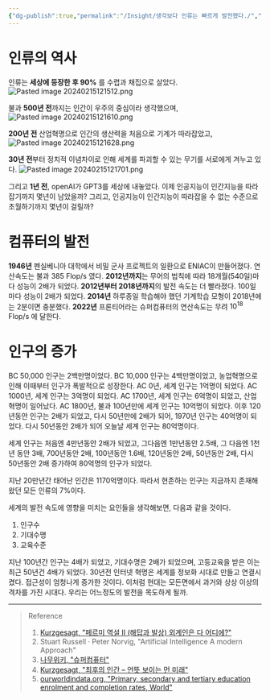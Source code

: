 ```yaml
---
{"dg-publish":true,"permalink":"/Insight/생각보다 인류는 빠르게 발전했다./","created":"2024-11-15T15:47:26.000+09:00","updated":"2025-01-14T15:33:48.000+09:00"}
---
```



# 인류의 역사

인류는 **세상에 등장한 후 90%** 를 수렵과 채집으로 살았다.
![Pasted image 20240215121512.png](/img/user/z-Attached%20Files/Pasted%20image%2020240215121512.png)


불과 **500년 전**까지는 인간이 우주의 중심이라 생각했으며,
![Pasted image 20240215121610.png](/img/user/z-Attached%20Files/Pasted%20image%2020240215121610.png)


**200년 전** 산업혁명으로 인간의 생산력을 처음으로 기계가 따라잡았고,
![Pasted image 20240215121628.png](/img/user/z-Attached%20Files/Pasted%20image%2020240215121628.png)


**30년 전**부터 정치적 이념차이로 인해 세계를 파괴할 수 있는 무기를 서로에게 겨누고 있다.
![Pasted image 20240215121701.png](/img/user/z-Attached%20Files/Pasted%20image%2020240215121701.png)


그리고 **1년 전**, openAI가 GPT3를 세상에 내놓았다.
이제 인공지능이 인간지능을 따라잡기까지 몇년이 남았을까?
그리고, 인공지능이 인간지능이 따라잡을 수 없는 수준으로 초월하기까지 몇년이 걸릴까?

# 컴퓨터의 발전

**1946년** 펜실베니아 대학에서 비밀 군사 프로젝트의 일환으로 ENIAC이 만들어졌다. 연산속도는 불과 385 Flop/s 였다.
**2012년까지**는 무어의 법칙에 따라 18개월(540일)마다 성능이 2배가 되었다.
**2012년부터 2018년까지**의 발전 속도는 더 빨라졌다. 100일마다 성능이 2배가 되었다.
**2014년** 하루종일 학습해야 했던 기계학습 모형이 2018년에는 2분이면 충분했다.
**2022년** 프론티어라는 슈퍼컴퓨터의 연산속도는 무려 $10^{18}$ Flop/s 에 달한다.

# 인구의 증가

BC 50,000 인구는 2백만명이었다.
BC 10,000 인구는 4백만명이었고, 농업혁명으로 인해 이때부터 인구가 폭발적으로 성장한다.
AC 0년, 세계 인구는 1억명이 되었다. 
AC 1000년, 세계 인구는 3억명이 되었다.
AC 1700년, 세계 인구는 6억명이 되었고, 산업혁명이 일어났다.
AC 1800년, 불과 100년만에 세계 인구는 10억명이 되었다.
이후 120년동안 인구는 2배가 되었고, 다시 50년만에 2배가 되어, 1970년 인구는 40억명이 되었다.
다시 50년동안 2배가 되어 오늘날 세계 인구는 80억명이다.

세계 인구는 처음엔 4만년동안 2배가 되었고, 그다음엔 1만년동안 2.5배, 그 다음엔 1천년 동안 3배, 700년동안 2배, 100년동안 1.6배, 120년동안 2배, 50년동안 2배, 다시 50년동안 2배 증가하여 80억명의 인구가 되었다.

지난 20만년간 태어난 인간은 1170억명이다. 따라서 현존하는 인구는 지금까지 존재해왔던 모든 인류의 7%이다.

세계의 발전 속도에 영향을 미치는 요인들을 생각해보면, 다음과 같을 것이다.
1. 인구수
2. 기대수명
3. 교육수준

지난 100년간
인구는 4배가 되었고,
기대수명은 2배가 되었으며,
고등교육을 받은 이는 최근 50년건 4배가 되었다. 30년전 인터넷 혁명은 세계를 정보화 시대로 만들고 연결시켰다. 접근성이 엄청나게 증가한 것이다.
이처럼 현대는 모든면에서 과거와 상상 이상의 격차를 가진 시대다.
우리는 어느정도의 발전을 목도하게 될까.

---

> Reference
> 1. [Kurzgesagt, "페르미 역설 II (해답과 발상) 외계인은 다 어디에?"](https://www.youtube.com/watch?v=jBis8fC8NS4&t=329s)
> 2. Stuart Russell · Peter Norvig, "Artificial Intelligence A modern Approach"
> 3. [나무위키, "슈퍼컴퓨터"](https://namu.wiki/w/%EC%8A%88%ED%8D%BC%EC%BB%B4%ED%93%A8%ED%84%B0#s-4.1)
> 4. [Kurzgesagt, "최후의 인간 – 언뜻 보이는 먼 미래"](https://www.youtube.com/watch?v=NGfClM6lALA&t=612s)
> 5. [ourworldindata.org, "Primary, secondary and tertiary education enrolment and completion rates, World"](https://ourworldindata.org/grapher/primary-secondary-enrollment-completion-rates)

